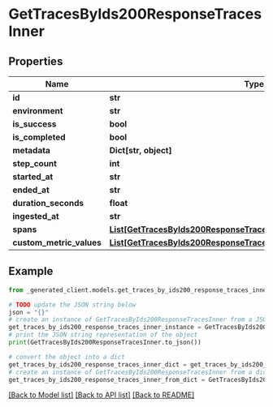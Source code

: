 # GetTracesByIds200ResponseTracesInner


## Properties

Name | Type | Description | Notes
------------ | ------------- | ------------- | -------------
**id** | **str** |  | 
**environment** | **str** |  | 
**is_success** | **bool** |  | 
**is_completed** | **bool** |  | 
**metadata** | **Dict[str, object]** |  | 
**step_count** | **int** |  | 
**started_at** | **str** |  | 
**ended_at** | **str** |  | 
**duration_seconds** | **float** |  | 
**ingested_at** | **str** |  | 
**spans** | [**List[GetTracesByIds200ResponseTracesInnerSpansInner]**](GetTracesByIds200ResponseTracesInnerSpansInner.md) |  | [optional] 
**custom_metric_values** | [**List[GetTracesByIds200ResponseTracesInnerCustomMetricValuesInner]**](GetTracesByIds200ResponseTracesInnerCustomMetricValuesInner.md) |  | [optional] 

## Example

```python
from _generated_client.models.get_traces_by_ids200_response_traces_inner import GetTracesByIds200ResponseTracesInner

# TODO update the JSON string below
json = "{}"
# create an instance of GetTracesByIds200ResponseTracesInner from a JSON string
get_traces_by_ids200_response_traces_inner_instance = GetTracesByIds200ResponseTracesInner.from_json(json)
# print the JSON string representation of the object
print(GetTracesByIds200ResponseTracesInner.to_json())

# convert the object into a dict
get_traces_by_ids200_response_traces_inner_dict = get_traces_by_ids200_response_traces_inner_instance.to_dict()
# create an instance of GetTracesByIds200ResponseTracesInner from a dict
get_traces_by_ids200_response_traces_inner_from_dict = GetTracesByIds200ResponseTracesInner.from_dict(get_traces_by_ids200_response_traces_inner_dict)
```
[[Back to Model list]](../README.md#documentation-for-models) [[Back to API list]](../README.md#documentation-for-api-endpoints) [[Back to README]](../README.md)


